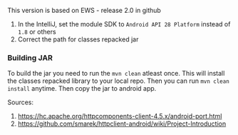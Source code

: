 This version is based on EWS - release 2.0 in github

1. In the IntelliJ, set the module SDK to `Android API 28 Platform` instead of `1.8` or others
2. Correct the path for classes repacked jar

### Building JAR
To build the jar you need to run the `mvn clean` atleast once. This will install the classes repacked library to your local repo. Then you can run `mvn clean install` anytime.
Then copy the jar to android app.


Sources:
1. https://hc.apache.org/httpcomponents-client-4.5.x/android-port.html
2. https://github.com/smarek/httpclient-android/wiki/Project-Introduction